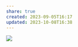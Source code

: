 ```yaml
---
share: true
created: 2023-09-05T16:17
updated: 2023-10-08T16:38
---
```

![](https://uploads-ssl.webflow.com/614e03b8b6446368c68222e3/6172eaa3c7df09246db4efa5_latex_effort_complexity.jpg) 
